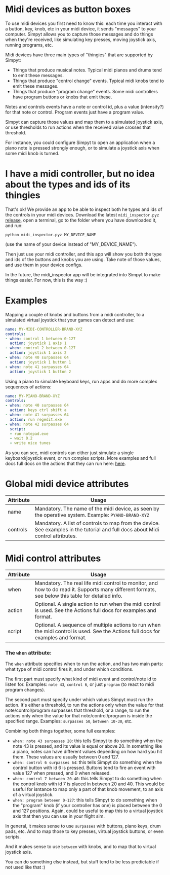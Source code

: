 # Midi devices as button boxes

To use midi devices you first need to know this: each time you interact with a button, key, knob, etc 
in your midi device, it sends "messages" to your computer. 
Simpyt allows you to capture those messages and do things when they're received, like simulating key presses,
moving joystick axis, running programs, etc.

Midi devices have three main types of "thingies" that are supported by Simpyt:

- Things that produce musical notes. Typical midi pianos and drums tend to emit these messages.
- Things that produce "control change" events. Typical midi knobs tend to emit these messages.
- Things that produce "program change" events. Some midi controllers have program buttons or knobs that emit these.

Notes and controls events have a note or control id, plus a value (intensity?) for that note or control.
Program events just have a program value.

Simpyt can capture those values and map them to a simulated joystick axis, or use thresholds to run actions 
when the received value crosses that threshold.

For instance, you could configure Simpyt to open an application when a piano note is pressed strongly enough,
or to simulate a joystick axis when some midi knob is turned.

# I have a midi controller, but no idea about the types and ids of its thingies

That's ok! We provide an app to be able to inspect both he types and ids of the controls in your midi devices. 
Download the latest `midi_inspector.pyz` [release](https://github.com/fisadev/simpyt/releases), open a terminal, go to the folder where you have downloaded it, and run:

```
python midi_inspector.pyz MY_DEVICE_NAME
``` 

(use the name of your device instead of "MY_DEVICE_NAME").

Then just use your midi controller, and this app will show you both the type and ids of the buttons and knobs you are using.
Take note of those values, and use them in your device configs.

In the future, the midi_inspector app will be integrated into Simpyt to make things easier. For now, this is the way :)

# Examples

Mapping a couple of knobs and buttons from a midi controller, to a simulated virtual joystick that your games can detect and use:

```yaml
name: MY-MIDI-CONTROLLER-BRAND-XYZ
controls:
- when: control 1 between 0-127
  action: joystick 1 axis 1
- when: control 2 between 0-127
  action: joystick 1 axis 2
- when: note 40 surpasses 64
  action: joystick 1 button 1
- when: note 41 surpasses 64
  action: joystick 1 button 2
```

Using a piano to simulate keyboard keys, run apps and do more complex sequences of actions:

```yaml
name: MY-PIANO-BRAND-XYZ
controls:
- when: note 40 surpasses 64
  action: keys ctrl shift a
- when: note 41 surpasses 64
  action: run regedit.exe
- when: note 42 surpasses 64
  script:
  - run notepad.exe
  - wait 0.2
  - write nice tunes
```

As you can see, midi controls can either just simulate a single keyboard/joystick event, or run complex scripts.
More examples and full docs full docs on the actions that they can run here: [here](https://github.com/fisadev/simpyt/blob/main/docs/actions.md).

# Global midi device attributes

| Attribute               | Usage                                                                                                        |
| ----------------------- | --------------------------------------------------------------------------------------------------------------------------------------------------- |
| name                    | Mandatory. The name of the midi device, as seen by the operative system. Example: `PYANO-BRAND-XYZ`                                                 |
| controls                | Mandatory. A list of controls to map from the device. See examples in the tutorial and full docs about Midi control attributes.                     |

# Midi control attributes

| Attribute               | Usage                                                                                                        |
| ----------------------- | -------------------------------------------------------------------------------------------------------------------------------------------------- |
| when                    | Mandatory. The real life midi control to monitor, and how to do read it. Supports many different formats, see below this table for detailed info.  |
| action                  | Optional. A single action to run when the midi control is used. See the Actions full docs for examples and format.                                 |
| script                  | Optional. A sequence of multiple actions to run when the midi control is used. See the Actions full docs for examples and format.                  |

### The `when` attribute:

The `when` attribute specifies when to run the action, and has two main parts: what type of midi control fires
it, and under which conditions.

The first part must specify what kind of midi event and control/note id to listen for. 
Examples: `note 43`, `control 6`, or just `program` (to react to midi program changes).

The second part must specify under which values Simpyt must run the action.
It's either a threshold, to run the actions only when the value for that note/control/program surpasses that
threshold, or a range, to run the actions only when the value for that note/control/program is inside the 
specified range.
Examples: `surpasses 50`, `between 10-30`, etc.

Combining both things together, some full examples:

- `when: note 43 surpasses 20`: this tells Simpyt to do something when the note 43 is pressed, and its value is equal or above 20. In something like a piano, notes can have different values depending on how hard you hit them. These values are usually between 0 and 127.
- `when: control 6 surpasses 64`: this tells Simpyt do something when the control button with id 6 is pressed. Buttons tend to fire an event with value 127 when pressed, and 0 when released.
- `when: control 7 between 20-40`: this tells Simpyt to do something when the control knob with id 7 is placed in between 20 and 40. This would be useful for isntance to map only a part of that knob movement, to an axis of a virtual joystick.
- `when: program beteeen 0-127`: this tells Simpyt to do something when the "program" knob (if your controller has one) is placed between the 0 and 127 positions. Again, could be useful to map this to a virtual joystick axis that then you can use in your flight sim.

In general, it makes sense to use `surpasses` with buttons, piano keys, drum pads, etc. And to map those to key presses, virtual joystick buttons, or even scripts.

And it makes sense to use `between` with knobs, and to map that to virtual joystick axis.

You can do something else instead, but stuff tend to be less predictable if not used like that :)
